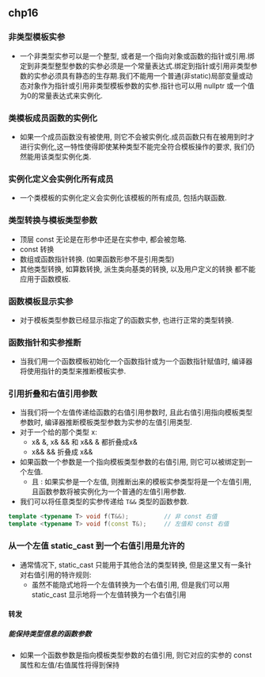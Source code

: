 ## chp16

### 非类型模板实参

* 一个非类型实参可以是一个整型, 或者是一个指向对象或函数的指针或引用.绑定到非类型整型参数的实参必须是一个常量表达式.绑定到指针或引用非类型参数的实参必须具有静态的生存期.我们不能用一个普通(非static)局部变量或动态对象作为指针或引用非类型模板参数的实参.指针也可以用 nullptr 或一个值为0的常量表达式来实例化.

### 类模板成员函数的实例化

* 如果一个成员函数没有被使用, 则它不会被实例化.成员函数只有在被用到时才进行实例化,这一特性使得即使某种类型不能完全符合模板操作的要求, 我们仍然能用该类型实例化类.

### 实例化定义会实例化所有成员

* 一个类模板的实例化定义会实例化该模板的所有成员, 包括内联函数.

### 类型转换与模板类型参数

* 顶层 const 无论是在形参中还是在实参中, 都会被忽略.
* const 转换
* 数组或函数指针转换. (如果函数形参不是引用类型)
* 其他类型转换, 如算数转换, 派生类向基类的转换, 以及用户定义的转换 都不能应用于函数模板.

### 函数模板显示实参

* 对于模板类型参数已经显示指定了的函数实参, 也进行正常的类型转换. 

### 函数指针和实参推断

* 当我们用一个函数模板初始化一个函数指针或为一个函数指针赋值时, 编译器将使用指针的类型来推断模板实参.

### 引用折叠和右值引用参数

* 当我们将一个左值传递给函数的右值引用参数时, 且此右值引用指向模板类型参数时, 编译器推断模板类型参数为实参的左值引用类型.
* 对于一个给的那个类型 x:
    * x& &, x& && 和 x&& & 都折叠成x&
    * x&& && 折叠成 x&&
* 如果函数一个参数是一个指向模板类型参数的右值引用, 则它可以被绑定到一个左值.
    * 且 : 如果实参是一个左值, 则推断出来的模板实参类型将是一个左值引用, 且函数参数将被实例化为一个普通的左值引用参数.
* 我们可以将任意类型的实参传递给 ``T&&`` 类型的函数参数.

``` cpp
template <typename T> void f(T&&);          // 非 const 右值
template <typename T> void f(const T&);     // 左值和 const 右值
```

### 从一个左值 static_cast 到一个右值引用是允许的

* 通常情况下, static_cast 只能用于其他合法的类型转换, 但是这里又有一条针对右值引用的特许规则:
    * 虽然不能隐式地将一个左值转换为一个右值引用, 但是我们可以用 static_cast 显示地将一个左值转换为一个右值引用

#### 转发
##### 能保持类型信息的函数参数
* 如果一个函数参数是指向模板类型参数的右值引用, 则它对应的实参的 const 属性和左值/右值属性将得到保持